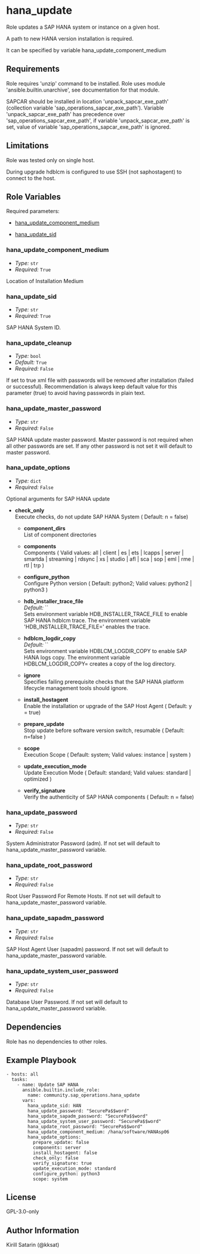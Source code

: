 # hana_update

Role updates a SAP HANA system or instance on a given host.

A path to new HANA version installation is required.

It can be specified by variable hana_update_component_medium

## Requirements

Role requires 'unzip' command to be installed. Role uses module 'ansible.builtin.unarchive', see documentation for that module.

SAPCAR should be installed in location 'unpack_sapcar_exe_path' (collection variable 'sap_operations_sapcar_exe_path'). Variable 'unpack_sapcar_exe_path' has precedence over 'sap_operations_sapcar_exe_path', if variable 'unpack_sapcar_exe_path' is set, value of variable 'sap_operations_sapcar_exe_path' is ignored.

## Limitations

Role was tested only on single host.

During upgrade hdblcm is configured to use SSH (not saphostagent) to connect to the host.

<!-- BEGIN: Role Input Parameters -->

## Role Variables

Required parameters:

- [hana_update_component_medium](#hana_update_component_medium)

- [hana_update_sid](#hana_update_sid)

### hana_update_component_medium

- _Type:_ `str`
- _Required:_ `True`

Location of Installation Medium

### hana_update_sid

- _Type:_ `str`
- _Required:_ `True`

SAP HANA System ID.

### hana_update_cleanup

- _Type:_ `bool`
- _Default:_ `True`
- _Required:_ `False`

If set to true xml file with passwords will be removed after installation (failed or successful).
Recommendation is always keep default value for this parameter (true) to avoid having passwords in plain text.

### hana_update_master_password

- _Type:_ `str`
- _Required:_ `False`

SAP HANA update master password.
Master password is not required when all other passwords are set.
If any other password is not set it will default to master password.

### hana_update_options

- _Type:_ `dict`
- _Required:_ `False`

Optional arguments for SAP HANA update

  - **check_only**<br>
            Execute checks, do not update SAP HANA System ( Default: n = false)

      - **component_dirs**<br>
            List of component directories

      - **components**<br>
            Components ( Valid values: all | client | es | ets | lcapps | server | smartda | streaming | rdsync | xs | studio | afl | sca | sop | eml | rme | rtl | trp )

      - **configure_python**<br>
            Configure Python version ( Default: python2; Valid values: python2 | python3 )

      - **hdb_installer_trace_file**<br>
        _Default:_ ``<br>
            Sets environment variable HDB_INSTALLER_TRACE_FILE to enable SAP HANA hdblcm trace.
The environment variable 'HDB_INSTALLER_TRACE_FILE=<file>' enables the trace.

      - **hdblcm_logdir_copy**<br>
        _Default:_ ``<br>
            Sets environment variable HDBLCM_LOGDIR_COPY to enable SAP HANA logs copy.
The environment variable HDBLCM_LOGDIR_COPY=<target directory> creates a copy of the log directory.

      - **ignore**<br>
            Specifies failing prerequisite checks that the SAP HANA platform lifecycle management tools should ignore.

      - **install_hostagent**<br>
            Enable the installation or upgrade of the SAP Host Agent ( Default: y = true)

      - **prepare_update**<br>
            Stop update before software version switch, resumable ( Default: n=false )

      - **scope**<br>
            Execution Scope ( Default: system; Valid values: instance | system )

      - **update_execution_mode**<br>
            Update Execution Mode ( Default: standard; Valid values: standard | optimized )

      - **verify_signature**<br>
            Verify the authenticity of SAP HANA components ( Default: n = false)

    
### hana_update_password

- _Type:_ `str`
- _Required:_ `False`

System Administrator Password (<sid>adm). If not set will default to hana_update_master_password variable.

### hana_update_root_password

- _Type:_ `str`
- _Required:_ `False`

Root User Password For Remote Hosts. If not set will default to hana_update_master_password variable.

### hana_update_sapadm_password

- _Type:_ `str`
- _Required:_ `False`

SAP Host Agent User (sapadm) password. If not set will default to hana_update_master_password variable.

### hana_update_system_user_password

- _Type:_ `str`
- _Required:_ `False`

Database User Password. If not set will default to hana_update_master_password variable.

<!-- END: Role Input Parameters -->

## Dependencies

Role has no dependencies to other roles.

## Example Playbook

```ansible
- hosts: all
  tasks:
    - name: Update SAP HANA
      ansible.builtin.include_role:
        name: community.sap_operations.hana_update
      vars:
        hana_update_sid: HAN
        hana_update_password: "SecurePa$$word"
        hana_update_sapadm_password: "SecurePa$$word"
        hana_update_system_user_password: "SecurePa$$word"
        hana_update_root_password: "SecurePa$$word"
        hana_update_component_medium: /hana/software/HANAsp06
        hana_update_options:
          prepare_update: false
          components: server
          install_hostagent: false
          check_only: false
          verify_signature: true
          update_execution_mode: standard
          configure_python: python3
          scope: system
```

## License

GPL-3.0-only

## Author Information

Kirill Satarin (@kksat)

